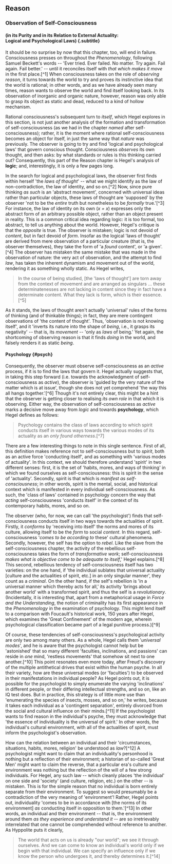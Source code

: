 ## Reason

### Observation of Self-Consciousness
#### (in its Purity and in its Relation to External Actuality:<br>Logical and Psychological Laws) {.subtitle}

It should be no surprise by now that this chapter, too, will end in failure.
Consciousness presses on throughout the *Phenomenology*, following Samuel
Beckett's words -- 'Ever tried. Ever failed. No matter. Try again. Fail again.
Fail better.' -- until it reconciles itself with *that which makes it move* in
the first place.[^1] When consciousness takes on the role of *observing reason*,
it turns towards the world to try and proves its instinctive idea that the world
is rational; in other words, and as we have already seen many times, reason
wants to observe the world and find itself looking back. In its observation of
inorganic and organic nature, however, reason was only able to grasp its object
as static and dead, reduced to a kind of hollow mechanism.

Rational consciousness's subsequent turn to *itself*, which Hegel explores in
this section, is not just another analysis of the formation and transformation
of self-consciousness (as we had in the chapter *named* after
self-consciousness); rather, it is the moment where rational self-consciousness
becomes an object for itself, in just the same way that *nature* was previously.
The observer is going to try and find 'logical and psychological laws' that
govern conscious thought. Consciousness *observes* its own thought, and then
asks: by what standards or rules is this thinking carried out? Consequently,
this part of the Reason chapter is Hegel's analysis of **logic**; and,
interestingly, it is only a few pages long.

In the search for logical and psychological laws, the observer first finds
within herself 'the *laws of thought*' -- what we might identify as the law of
non-contradiction, the law of identity, and so on.[^2] Now, since pure thinking
*as such* is an 'abstract movement', concerned with universal ideas rather than
particular objects, these laws of thought are 'supposed' by the observer 'not to
be the *entire* truth but nonetheless to be *formally* true.'[^3] For instance,
the law of identity on its own (*x = x*) expresses only the abstract form of an
arbitrary possible object, rather than an object present in reality. This is a
common critical idea regarding logic: it is too formal, too abstract, to tell us
anything about the world. However, Hegel's critique is that the *opposite* is
true. The observer is mistaken; logic is not devoid of *content*, but in fact
devoid of *form*. Insofar as the logical 'laws of thought' are derived from mere
observation of a particular creature (that is, the observer themselves), they
take the form of 'a *found* content', or 'a given'.[^4] The observer has
mistaken the same mistake that was made in the observation of nature: the very
act of observation, and the attempt to find *law*, has taken the inherent
dynamism and movement out of the world, rendering it as something wholly static.
As Hegel writes,

> In the course of being studied, [the 'laws of thought'] are torn away from the
> context of movement and are arranged as singulars ... these determinatenesses
> are not lacking in content since they in fact have a determinate content. What
> they lack is form, which is their essence.[^5]

As it stands, the laws of thought aren't actually 'universal' rules of the forms
of thinking (and of thinkable things); in fact, they are mere contingent
observations of 'the content of thought'. Thus, 'observation is not knowing
itself', and it 'inverts its nature into the shape of *being*, i.e., it grasps
its negativity' -- that is, its *movement* -- 'only as *laws* of being.' Yet
again, the shortcoming of observing reason is that it finds *doing* in the
world, and falsely renders it as static *being*.

#### Psychology {#psych}

Consequently, the observer must observe self-consciousness as an *active*
process, if it is to find the laws that govern it. Hegel actually suggests that,
in taking this step forward (i.e. towards the acknowledgment of
self-consciousness as *active*), the observer is 'guided by the very nature of
the matter which is at issue', though she does not yet comprehend 'the way this
all hangs together.'[^6] Though it's not entirely clear, this might be a hint
that the observer is getting closer to realising *its own role* in that which it
is observing. Either way, the observation of self-consciousness as *active*
marks a decisive move away from *logic* and towards **psychology**, which Hegel
defines as follows:

> Psychology contains the class of laws according to which spirit conducts
> itself in various ways towards the various modes of its actuality as an *only
> found otherness*.[^7]

There are a few interesting things to note in this single sentence. First of
all, this definition makes reference not to self-consciousness but to *spirit*,
both as an active force 'conducting itself', and as something with 'various
modes of actuality'. In this context, we should therefore understand 'spirit' in
two different senses: first, it is the set of 'habits, mores, and ways of
thinking' in which we found ourselves as self-consciousness: this is spirit in
the sense of 'actuality'. Secondly, spirit is that which is *manifest as
self-consciousness*; in other words, spirit is the mental, social, and
historical context which is manifested in every individual self-consciousness.
As such, the 'class of laws' contained in psychology concern the way that
*acting* self-consciousness 'conducts itself' in the context of its contemporary
habits, mores, and so on.

The observer (who, for now, we can call 'the psychologist') finds that
self-consciousness conducts itself in two ways towards the actualities of
spirit. Firstly, it *conforms* by 'receiving into itself' the norms and mores of
its culture, allowing itself to be the *form* to social *content*. In this
regard, self-consciousness '*comes to be according to* these' cultural
phenomena. Secondly, however, the self has the option to *rebel*. Like the slave
from the self-consciousness chapter, the activity of the rebellious
self-consciousness takes the form of *transformative work*; self-consciousness
*makes what is objective come to be adequate to itself*,' Hegel explains.[^8]
This second, rebellious tendency of self-consciousness itself has two varieties:
on the one hand, if 'the individual sublates that universal actuality [culture
and the actualities of spirit, etc.] in an only singular manner', they count as
a *criminal*. On the other hand, if the self's rebellion is 'in a universal
manner which thereby acts for all,' its activity 'brings about another world'
with a transformed spirit, and thus the self is a *revolutionary*.
(Incidentally, it is interesting that, apart from a metaphorical usage in *Force
and the Understanding*, the notion of criminality has its first appearance in
the *Phenomenology* in the examination of psychology. This might lend itself to
a comparison with Foucault's historical work, 150 years after Hegel, which
examines the 'Great Confinement' of the modern age, wherein psychological
classification became part of a legal punitive process.)[^9]

Of course, these tendencies of self-consciousness's psychological activity are
only two among many others. As a whole, Hegel calls them '*universal modes*',
and he is aware that the psychologist cannot help but be 'astonished' that so
many different 'faculties, inclinations, and passions' can reside in *one* mind,
'restless movements' that somehow sit next to one another.[^10] This point
resonates even more today, after Freud's discovery of the multiple antithetical
drives that exist within the human psyche. In all their variety, how are these
universal modes (or 'faculties') to be observed in their manifestations in
individual people? As Hegel points out, it is possible for the psychologist to
simply enumerate the varying 'inclinations' in different people, or their
differing intellectual strengths, and so on, like an IQ test does. But in
practice, this strategy is of little more use than 'enumerating the species of
insects, mosses, and so on,' he writes, because it takes each individual as a
'contingent separation', entirely divorced from the social and cultural
influence on their minds.[^11] If the psychologist wants to find reason in the
individual's psyche, they must acknowledge that 'the essence of individuality is
the universal of spirit.' In other words, the individual's cultural environment,
with all of the actualities of spirit, must inform the psychologist's
observation.

How can the relation between an individual and their 'circumstances, situations,
habits, mores, religion' be understood as *law*?[^12] A psychologist might want
to claim that an individuality's personhood is nothing but a reflection of their
environment; a historian of so-called 'Great Men' might want to claim the
reverse, that a particular era's culture and environment was nothing but the
reflection of the will of a few strong individuals. For Hegel, any such law --
which cleanly places 'the individual' on one side and 'society' (and culture,
religion, etc.) on the other -- is mistaken. This is for the simple reason that
no individual is born entirely separate from their environment. To suggest so
would presumably be a contradiction of the very meaning of 'environment'!
Rather, Hegel points out, individuality 'comes to be in accordance with [the
norms of its environment] *as* conducting itself in opposition to them.'[^13] In
other words, an individual and their environment -- that is, the environment
around them *as they experience and understand it* -- are so irretrievably
interrelated that one cannot be comprehended without reference to another. As
Hyppolite puts it clearly,

> The world that acts on us is already "our world"; we see it through ourselves.
> And we can come to know an individual's world only if we begin with that
> individual. We can specify an influence only if we know the person who
> undergoes it, and thereby determines it.[^14]
